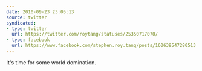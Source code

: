 ```yaml
---
date: 2010-09-23 23:05:13
source: twitter
syndicated:
- type: twitter
  url: https://twitter.com/roytang/statuses/25350717070/
- type: facebook
  url: https://www.facebook.com/stephen.roy.tang/posts/160639547280513
---
```


It's time for some world domination.